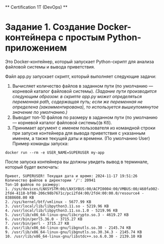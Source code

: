 ** Certification 1T (DevOps) **
# Задание 1. Создание Docker-контейнера с простым Python-приложением
Это Docker-контейнер, который запускает Python-скрипт для анализа файловой системы и вывода приветствия.

Файл app.py запускает скрипт, который выполняет следующие задачи:
1) Вычисляет количество файлов в заданном пути (по умолчанию — корневой каталог файловой системы).
   *(Задание пути производится следующим образом: в скрипте app.py может определяться переменная  path, содержащая путь; если же переменная не определена (закомментирована), то используется вышеупомянутое значение по умолчанию.)*
2) Выводит топ-10 файлов по размеру в заданном пути (по умолчанию — корневой каталог файловой системы)(в Кб).
3) Принимает аргумент с именем пользователя из командной строки при запуске контейнера для вывода приветствия с указанным именем, а также текущей даты и времени. (По умолчанию User)
Пример команды запуска:
```
docker run --rm -e USER_NAME=SUPERUSER my-app
```
После запуска контейнера вы должны увидеть вывод в терминале, который будет включать:
```
Привет, SUPERUSER! Текущая дата и время: 2024-11-17 19:51:26
Количество файлов в директории '/': 20941
Топ-10 файлов по размеру:
1. /sys/devices/LNXSYSTM:00/LNXSYBUS:00/ACPI0004:00/VMBUS:00/460fa902-2fd4-4118-bf08-206c98b7671c/pci2fd4:00/2fd4:00:00.0/resource4 - 8388608.00 KB
2. /sys/kernel/btf/vmlinux - 5677.99 KB
3. /usr/local/lib/libpython3.11.so - 5219.96 KB
4. /usr/local/lib/libpython3.11.so.1.0 - 5219.96 KB
5. /usr/lib/x86_64-linux-gnu/libcrypto.so.3 - 4619.27 KB
6. /usr/bin/perl5.36.0 - 3715.27 KB
7. /usr/bin/perl - 3715.27 KB
8. /usr/lib/x86_64-linux-gnu/libgnutls.so.30 - 2145.74 KB
9. /usr/lib/x86_64-linux-gnu/libgnutls.so.30.34.3 - 2145.74 KB
10. /usr/lib/x86_64-linux-gnu/libstdc++.so.6.0.30 - 2139.10 KB
```
